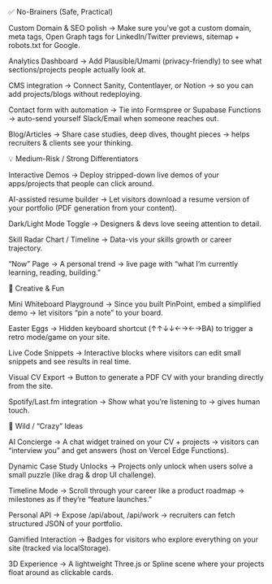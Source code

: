 ✅ No-Brainers (Safe, Practical)

Custom Domain & SEO polish → Make sure you’ve got a custom domain, meta tags, Open Graph tags for LinkedIn/Twitter previews, sitemap + robots.txt for Google.

Analytics Dashboard → Add Plausible/Umami (privacy-friendly) to see what sections/projects people actually look at.

CMS integration → Connect Sanity, Contentlayer, or Notion → so you can add projects/blogs without redeploying.

Contact form with automation → Tie into Formspree or Supabase Functions → auto-send yourself Slack/Email when someone reaches out.

Blog/Articles → Share case studies, deep dives, thought pieces → helps recruiters & clients see your thinking.

💡 Medium-Risk / Strong Differentiators

Interactive Demos → Deploy stripped-down live demos of your apps/projects that people can click around.

AI-assisted resume builder → Let visitors download a resume version of your portfolio (PDF generation from your content).

Dark/Light Mode Toggle → Designers & devs love seeing attention to detail.

Skill Radar Chart / Timeline → Data-vis your skills growth or career trajectory.

“Now” Page → A personal trend → live page with “what I’m currently learning, reading, building.”

🎨 Creative & Fun

Mini Whiteboard Playground → Since you built PinPoint, embed a simplified demo → let visitors “pin a note” to your board.

Easter Eggs → Hidden keyboard shortcut (↑↑↓↓←→←→BA) to trigger a retro mode/game on your site.

Live Code Snippets → Interactive blocks where visitors can edit small snippets and see results in real time.

Visual CV Export → Button to generate a PDF CV with your branding directly from the site.

Spotify/Last.fm integration → Show what you’re listening to → gives human touch.

🤯 Wild / “Crazy” Ideas

AI Concierge → A chat widget trained on your CV + projects → visitors can “interview you” and get answers (host on Vercel Edge Functions).

Dynamic Case Study Unlocks → Projects only unlock when users solve a small puzzle (like drag & drop UI challenge).

Timeline Mode → Scroll through your career like a product roadmap → milestones as if they’re “feature launches.”

Personal API → Expose /api/about, /api/work → recruiters can fetch structured JSON of your portfolio.

Gamified Interaction → Badges for visitors who explore everything on your site (tracked via localStorage).

3D Experience → A lightweight Three.js or Spline scene where your projects float around as clickable cards.